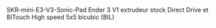 SKR-mini-E3-V3-Sonic-Pad Ender 3 V1 extrudeur stock Direct Drive et BlTouch High speed 5x5 bicubic (BIL)
